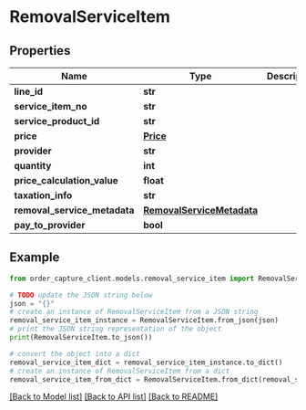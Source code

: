# RemovalServiceItem


## Properties

Name | Type | Description | Notes
------------ | ------------- | ------------- | -------------
**line_id** | **str** |  | [optional] 
**service_item_no** | **str** |  | [optional] 
**service_product_id** | **str** |  | [optional] 
**price** | [**Price**](Price.md) |  | [optional] 
**provider** | **str** |  | [optional] 
**quantity** | **int** |  | [optional] 
**price_calculation_value** | **float** |  | [optional] 
**taxation_info** | **str** |  | [optional] 
**removal_service_metadata** | [**RemovalServiceMetadata**](RemovalServiceMetadata.md) |  | [optional] 
**pay_to_provider** | **bool** |  | [optional] 

## Example

```python
from order_capture_client.models.removal_service_item import RemovalServiceItem

# TODO update the JSON string below
json = "{}"
# create an instance of RemovalServiceItem from a JSON string
removal_service_item_instance = RemovalServiceItem.from_json(json)
# print the JSON string representation of the object
print(RemovalServiceItem.to_json())

# convert the object into a dict
removal_service_item_dict = removal_service_item_instance.to_dict()
# create an instance of RemovalServiceItem from a dict
removal_service_item_from_dict = RemovalServiceItem.from_dict(removal_service_item_dict)
```
[[Back to Model list]](../README.md#documentation-for-models) [[Back to API list]](../README.md#documentation-for-api-endpoints) [[Back to README]](../README.md)


